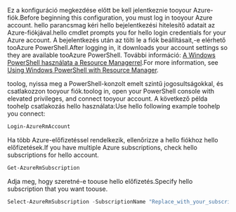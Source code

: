 <span data-ttu-id="00060-101">Ez a konfiguráció megkezdése előtt be kell jelentkeznie tooyour Azure-fiók.</span><span class="sxs-lookup"><span data-stu-id="00060-101">Before beginning this configuration, you must log in tooyour Azure account.</span></span> <span data-ttu-id="00060-102">hello parancsmag kéri hello bejelentkezési hitelesítő adatait az Azure-fiókjával.</span><span class="sxs-lookup"><span data-stu-id="00060-102">hello cmdlet prompts you for hello login credentials for your Azure account.</span></span> <span data-ttu-id="00060-103">A bejelentkezés után az tölti le a fiók beállításait,-e elérhető tooAzure PowerShell.</span><span class="sxs-lookup"><span data-stu-id="00060-103">After logging in, it downloads your account settings so they are available tooAzure PowerShell.</span></span> <span data-ttu-id="00060-104">További információ: [A Windows PowerShell használata a Resource Managerrel](../articles/powershell-azure-resource-manager.md).</span><span class="sxs-lookup"><span data-stu-id="00060-104">For more information, see [Using Windows PowerShell with Resource Manager](../articles/powershell-azure-resource-manager.md).</span></span>

<span data-ttu-id="00060-105">toolog, nyissa meg a PowerShell-konzolt emelt szintű jogosultságokkal, és csatlakozzon tooyour fiók.</span><span class="sxs-lookup"><span data-stu-id="00060-105">toolog in, open your PowerShell console with elevated privileges, and connect tooyour account.</span></span> <span data-ttu-id="00060-106">A következő példa toohelp csatlakozás hello használata:</span><span class="sxs-lookup"><span data-stu-id="00060-106">Use hello following example toohelp you connect:</span></span>

```powershell
Login-AzureRmAccount
```

<span data-ttu-id="00060-107">Ha több Azure-előfizetéssel rendelkezik, ellenőrizze a hello fiókhoz hello előfizetések.</span><span class="sxs-lookup"><span data-stu-id="00060-107">If you have multiple Azure subscriptions, check hello subscriptions for hello account.</span></span>

```powershell
Get-AzureRmSubscription
```

<span data-ttu-id="00060-108">Adja meg, hogy szeretné-e toouse hello előfizetés.</span><span class="sxs-lookup"><span data-stu-id="00060-108">Specify hello subscription that you want toouse.</span></span>

```powershell
Select-AzureRmSubscription -SubscriptionName "Replace_with_your_subscription_name"
 ```
